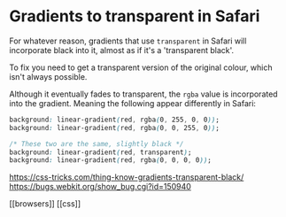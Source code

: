 # Gradients to transparent in Safari

For whatever reason, gradients that use `transparent` in Safari will incorporate black into it, almost as if it's a 'transparent black'.

To fix you need to get a transparent version of the original colour, which isn't always possible.

Although it eventually fades to transparent, the `rgba` value is incorporated into the gradient. Meaning the following appear differently in Safari:
```css
background: linear-gradient(red, rgba(0, 255, 0, 0));
background: linear-gradient(red, rgba(0, 0, 255, 0));

/* These two are the same, slightly black */
background: linear-gradient(red, transparent);
background: linear-gradient(red, rgba(0, 0, 0, 0));
```

https://css-tricks.com/thing-know-gradients-transparent-black/
https://bugs.webkit.org/show_bug.cgi?id=150940

[[browsers]]
[[css]]